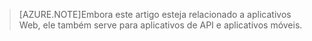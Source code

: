 > [AZURE.NOTE]Embora este artigo esteja relacionado a aplicativos Web, ele também serve para aplicativos de API e aplicativos móveis.

<!---HONumber=Sept15_HO4-->
